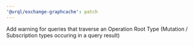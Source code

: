 ```yaml
---
'@urql/exchange-graphcache': patch
---
```


Add warning for queries that traverse an Operation Root Type (Mutation / Subscription types occuring in a query result)

